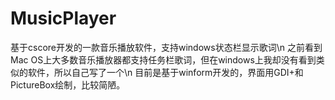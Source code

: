 # MusicPlayer
基于cscore开发的一款音乐播放软件，支持windows状态栏显示歌词\n
之前看到Mac OS上大多数音乐播放器都支持任务栏歌词，但在windows上我却没有看到类似的软件，所以自己写了一个\n
目前是基于winform开发的，界面用GDI+和PictureBox绘制，比较简陋。
